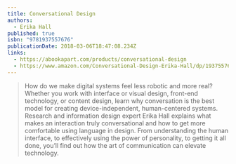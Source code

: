 ```yaml
---
title: Conversational Design
authors:
  - Erika Hall
published: true
isbn: "9781937557676"
publicationDate: 2018-03-06T18:47:08.234Z
links:
  - https://abookapart.com/products/conversational-design
  - https://www.amazon.com/Conversational-Design-Erika-Hall/dp/1937557677/
---
```

> How do we make digital systems feel less robotic and more real? Whether you work with interface or visual design, front-end technology, or content design, learn why conversation is the best model for creating device-independent, human-centered systems. Research and information design expert Erika Hall explains what makes an interaction truly conversational and how to get more comfortable using language in design. From understanding the human interface, to effectively using the power of personality, to getting it all done, you’ll find out how the art of communication can elevate technology.